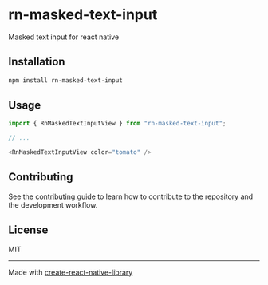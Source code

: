 # rn-masked-text-input

Masked text input for react native

## Installation

```sh
npm install rn-masked-text-input
```

## Usage


```js
import { RnMaskedTextInputView } from "rn-masked-text-input";

// ...

<RnMaskedTextInputView color="tomato" />
```


## Contributing

See the [contributing guide](CONTRIBUTING.md) to learn how to contribute to the repository and the development workflow.

## License

MIT

---

Made with [create-react-native-library](https://github.com/callstack/react-native-builder-bob)
